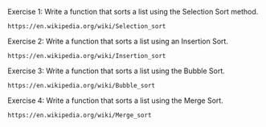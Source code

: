 Exercise 1:
Write a function that sorts a list using the Selection Sort method.

	https://en.wikipedia.org/wiki/Selection_sort


Exercise 2:
Write a function that sorts a list using an Insertion Sort.

	https://en.wikipedia.org/wiki/Insertion_sort


Exercise 3:
Write a function that sorts a list using the Bubble Sort.

	https://en.wikipedia.org/wiki/Bubble_sort


Exercise 4: 
Write a function that sorts a list using the Merge Sort.

	https://en.wikipedia.org/wiki/Merge_sort
